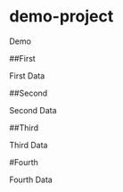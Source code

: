 # demo-project
Demo

##First

First Data

##Second

Second Data

##Third

Third Data

#Fourth

Fourth Data